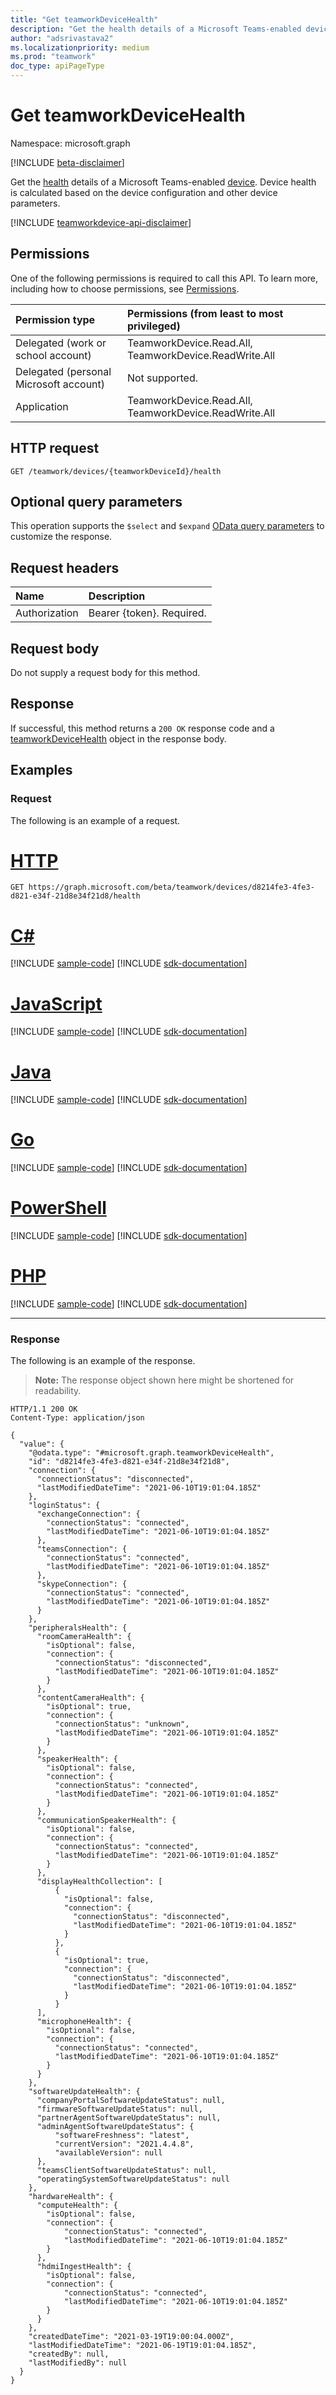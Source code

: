 ```yaml
---
title: "Get teamworkDeviceHealth"
description: "Get the health details of a Microsoft Teams-enabled device."
author: "adsrivastava2"
ms.localizationpriority: medium
ms.prod: "teamwork"
doc_type: apiPageType
---
```


# Get teamworkDeviceHealth
Namespace: microsoft.graph

[!INCLUDE [beta-disclaimer](../../includes/beta-disclaimer.md)]

Get the [health](../resources/teamworkdevicehealth.md) details of a Microsoft Teams-enabled [device](../resources/teamworkdevice.md). Device health is calculated based on the device configuration and other device parameters.

[!INCLUDE [teamworkdevice-api-disclaimer](../../includes/teamworkdevice-api-disclaimer.md)]

## Permissions
One of the following permissions is required to call this API. To learn more, including how to choose permissions, see [Permissions](/graph/permissions-reference).

|Permission type|Permissions (from least to most privileged)|
|:---|:---|
|Delegated (work or school account)|TeamworkDevice.Read.All, TeamworkDevice.ReadWrite.All|
|Delegated (personal Microsoft account)|Not supported.|
|Application|TeamworkDevice.Read.All, TeamworkDevice.ReadWrite.All|

## HTTP request

<!-- {
  "blockType": "ignored"
}
-->
``` http
GET /teamwork/devices/{teamworkDeviceId}/health
```

## Optional query parameters
This operation supports the `$select` and `$expand` [OData query parameters](/graph/query-parameters) to customize the response.

## Request headers
|Name|Description|
|:---|:---|
|Authorization|Bearer {token}. Required.|

## Request body
Do not supply a request body for this method.

## Response

If successful, this method returns a `200 OK` response code and a [teamworkDeviceHealth](../resources/teamworkdevicehealth.md) object in the response body.

## Examples

### Request

The following is an example of a request.

# [HTTP](#tab/http)
<!-- {
  "blockType": "request",
  "name": "get_teamworkdevicehealth"
}
-->
``` http
GET https://graph.microsoft.com/beta/teamwork/devices/d8214fe3-4fe3-d821-e34f-21d8e34f21d8/health
```

# [C#](#tab/csharp)
[!INCLUDE [sample-code](../includes/snippets/csharp/get-teamworkdevicehealth-csharp-snippets.md)]
[!INCLUDE [sdk-documentation](../includes/snippets/snippets-sdk-documentation-link.md)]

# [JavaScript](#tab/javascript)
[!INCLUDE [sample-code](../includes/snippets/javascript/get-teamworkdevicehealth-javascript-snippets.md)]
[!INCLUDE [sdk-documentation](../includes/snippets/snippets-sdk-documentation-link.md)]

# [Java](#tab/java)
[!INCLUDE [sample-code](../includes/snippets/java/get-teamworkdevicehealth-java-snippets.md)]
[!INCLUDE [sdk-documentation](../includes/snippets/snippets-sdk-documentation-link.md)]

# [Go](#tab/go)
[!INCLUDE [sample-code](../includes/snippets/go/get-teamworkdevicehealth-go-snippets.md)]
[!INCLUDE [sdk-documentation](../includes/snippets/snippets-sdk-documentation-link.md)]

# [PowerShell](#tab/powershell)
[!INCLUDE [sample-code](../includes/snippets/powershell/get-teamworkdevicehealth-powershell-snippets.md)]
[!INCLUDE [sdk-documentation](../includes/snippets/snippets-sdk-documentation-link.md)]

# [PHP](#tab/php)
[!INCLUDE [sample-code](../includes/snippets/php/get-teamworkdevicehealth-php-snippets.md)]
[!INCLUDE [sdk-documentation](../includes/snippets/snippets-sdk-documentation-link.md)]

---


### Response

The following is an example of the response.

>**Note:** The response object shown here might be shortened for readability.
<!-- {
  "blockType": "response",
  "truncated": true,
  "@odata.type": "microsoft.graph.teamworkDeviceHealth"
}
-->
``` http
HTTP/1.1 200 OK
Content-Type: application/json

{
  "value": {
    "@odata.type": "#microsoft.graph.teamworkDeviceHealth",
    "id": "d8214fe3-4fe3-d821-e34f-21d8e34f21d8",
    "connection": {
      "connectionStatus": "disconnected",
      "lastModifiedDateTime": "2021-06-10T19:01:04.185Z"
    },
    "loginStatus": {
      "exchangeConnection": {
        "connectionStatus": "connected",
        "lastModifiedDateTime": "2021-06-10T19:01:04.185Z"
      },
      "teamsConnection": {
        "connectionStatus": "connected",
        "lastModifiedDateTime": "2021-06-10T19:01:04.185Z"
      },
      "skypeConnection": {
        "connectionStatus": "connected",
        "lastModifiedDateTime": "2021-06-10T19:01:04.185Z"
      }
    },
    "peripheralsHealth": {
      "roomCameraHealth": {
        "isOptional": false,
        "connection": {
          "connectionStatus": "disconnected",
          "lastModifiedDateTime": "2021-06-10T19:01:04.185Z"
        }
      },
      "contentCameraHealth": {
        "isOptional": true,
        "connection": {
          "connectionStatus": "unknown",
          "lastModifiedDateTime": "2021-06-10T19:01:04.185Z"
        }
      },
      "speakerHealth": {
        "isOptional": false,
        "connection": {
          "connectionStatus": "connected",
          "lastModifiedDateTime": "2021-06-10T19:01:04.185Z"
        }
      },
      "communicationSpeakerHealth": {
        "isOptional": false,
        "connection": {
          "connectionStatus": "connected",
          "lastModifiedDateTime": "2021-06-10T19:01:04.185Z"
        }
      },
      "displayHealthCollection": [
          {
            "isOptional": false,
            "connection": {
              "connectionStatus": "disconnected",
              "lastModifiedDateTime": "2021-06-10T19:01:04.185Z"
            }
          },
          {
            "isOptional": true,
            "connection": {
              "connectionStatus": "disconnected",
              "lastModifiedDateTime": "2021-06-10T19:01:04.185Z"
            }
          }
      ],
      "microphoneHealth": {
        "isOptional": false,
        "connection": {
          "connectionStatus": "connected",
          "lastModifiedDateTime": "2021-06-10T19:01:04.185Z"
        }
      }
    },
    "softwareUpdateHealth": {
      "companyPortalSoftwareUpdateStatus": null,
      "firmwareSoftwareUpdateStatus": null,
      "partnerAgentSoftwareUpdateStatus": null,
      "adminAgentSoftwareUpdateStatus": {
          "softwareFreshness": "latest",
          "currentVersion": "2021.4.4.8",
          "availableVersion": null
      },
      "teamsClientSoftwareUpdateStatus": null,
      "operatingSystemSoftwareUpdateStatus": null
    },
    "hardwareHealth": {
      "computeHealth": {
        "isOptional": false,
        "connection": {
            "connectionStatus": "connected",
            "lastModifiedDateTime": "2021-06-10T19:01:04.185Z"
        }
      },
      "hdmiIngestHealth": {
        "isOptional": false,
        "connection": {
            "connectionStatus": "connected",
            "lastModifiedDateTime": "2021-06-10T19:01:04.185Z"
        }
      }
    },
    "createdDateTime": "2021-03-19T19:00:04.000Z",
    "lastModifiedDateTime": "2021-06-19T19:01:04.185Z",
    "createdBy": null,
    "lastModifiedBy": null
  }
}
```

